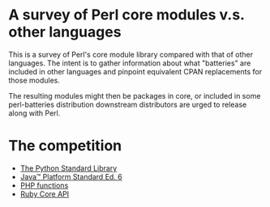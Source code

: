 # A survey of Perl core modules v.s. other languages

This is a survey of Perl's core module library compared with that of
other languages. The intent is to gather information about what
"batteries" are included in other languages and pinpoint equivalent
CPAN replacements for those modules.

The resulting modules might then be packages in core, or included in
some perl-batteries distribution downstream distributors are urged to
release along with Perl.

# The competition

 * [The Python Standard Library](http://docs.python.org/library/)
 * [Java™ Platform Standard Ed. 6](http://java.sun.com/javase/6/docs/api/)
 * [PHP functions](http://de2.php.net/manual/en/funcref.php)
 * [Ruby Core API](http://ruby-doc.org/core/)
 

 
